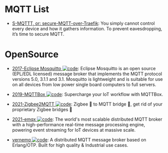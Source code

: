 # MQTT List

- [S-MQTTT, or: secure-MQTT-over-Traefik](https://jurian.slui.mn/posts/smqttt-or-secure-mqtt-over-traefik/): You simply cannot control every device and how it gathers information. To prevent eavesdropping, it’s time to secure MQTT.

# OpenSource

- [2017-Eclipse Mosquitto ![code](https://shorturl.at/dlxyK)](https://mosquitto.org/): Eclipse Mosquitto is an open source (EPL/EDL licensed) message broker that implements the MQTT protocol versions 5.0, 3.1.1 and 3.1. Mosquitto is lightweight and is suitable for use on all devices from low power single board computers to full servers.

- [2019-MQTTBox ![code](https://shorturl.at/dlxyK)](http://workswithweb.com/mqttbox.html): Supercharge your IoT workflow with MQTTBox.

- [2021-Zigbee2MQTT ![code](https://shorturl.at/dlxyK)](https://github.com/Koenkk/zigbee2mqtt): Zigbee 🐝 to MQTT bridge 🌉, get rid of your proprietary Zigbee bridges 🔨

- [2021-emqx ![code](https://shorturl.at/dlxyK)](https://www.emqx.io/): The world's most scalable distributed MQTT broker with a high-performance real-time message processing engine, powering event streaming for IoT devices at massive scale.

- [vernemq ![code](https://shorturl.at/dlxyK)](https://github.com/vernemq/vernemq): A distributed MQTT message broker based on Erlang/OTP. Built for high quality & Industrial use cases.
